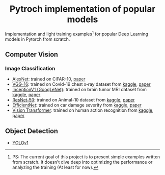 # <center>Pytroch implementation of popular models</center>

Implementation and light training examples[^1] for popular Deep Learning models in Pytorch from scratch.  

[^1]: PS: The current goal of this project is to present simple examples written from scratch. It doesn't dive deep into optimizing the performance or analyzing the training (At least for now).

## Computer Vision
### Image Classification
* [AlexNet](./Computer-vision/image-classification/alexnet-cifar10.ipynb): trained on CIFAR-10, [paper](https://proceedings.neurips.cc/paper/2012/file/c399862d3b9d6b76c8436e924a68c45b-Paper.pdf)
* [VGG-16](Computer-vision/image-classification/vgg16-covid-19.ipynb): trained on Covid-19 chest x-ray dataset from [kaggle](https://www.kaggle.com/datasets/francismon/curated-covid19-chest-xray-dataset), [paper](https://arxiv.org/pdf/1409.1556.pdf)
* [InceptionV1 (GoogLeNet)](Computer-vision/image-classification/inceptionv1-brain-tumor.ipynb): trained on brain tumor MRI dataset from [kaggle](https://www.kaggle.com/datasets/preetviradiya/.brian-tumor-dataset), [paper](https://arxiv.org/pdf/1409.4842v1.pdf)
* [ResNet-50](./Computer-vision/image-classification/resnet-50-animal-10.ipynb): trained on Animal-10 dataset from [kaggle](https://www.kaggle.com/datasets/alessiocorrado99/animals10), [paper](https://arxiv.org/abs/1512.03385)
* [EfficientNet](./Computer-vision/image-classification/efficient-net-car-damage.ipynb): trained  on car damage severity from [kaggle](https://www.kaggle.com/datasets/alessiocorrado99/animals10), [paper](https://arxiv.org/pdf/1905.11946.pdf)
* [Vision Transformer](./Computer-vision/image-classification/vit-human-action-recognition.ipynb): trained on human action recognition from [kaggle](https://www.kaggle.com/datasets/shashankrapolu/human-action-recognition-dataset), [paper](https://arxiv.org/abs/2010.11929)


## Object Detection
* [YOLOv1](Computer-vision/object-detection/yolov1/)